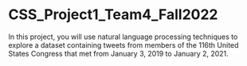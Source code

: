 # CSS_Project1_Team4_Fall2022
In this project, you will use natural language processing techniques to explore a dataset containing tweets from members of the 116th United States Congress that met from January 3, 2019 to January 2, 2021.
